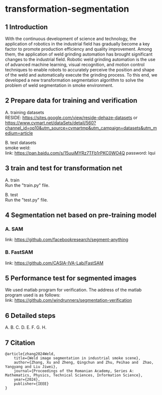 # transformation-segmentation

## 1 Introduction
With the continuous development of science and technology, the application of robotics in the industrial field has gradually become a key factor to promote production efficiency and quality improvement. Among them, the application of weld grinding automation has brought significant changes to the industrial field. Robotic weld grinding automation is the use of advanced machine learning, visual recognition, and motion control techniques to enable robots to accurately perceive the position and shape of the weld and automatically execute the grinding process. 
To this end, we developed a new transformation segmentation algorithm to solve the problem of weld segmentation in smoke environment.

## 2 Prepare data for training and verification
A. training datasets  
RESIDE: <https://sites.google.com/view/reside-dehaze-datasets> or 
<https://www.cvmart.net/dataSets/detail/560?channel_id=op10&utm_source=cvmartmp&utm_campaign=datasets&utm_medium=article>

B. test datasets  
smoke weld:  
link: <https://pan.baidu.com/s/15uuiMYRz7TFb1rPKC0WO4Q>  password: lqui

## 3 train and test for transformation net
A. train  
Run the "train.py" file.  

B. test  
Run the "test.py" file.  

## 4 Segmentation net based on pre-training model
### A. SAM  
link: <https://github.com/facebookresearch/segment-anything>  
### B. FastSAM
link: <https://github.com/CASIA-IVA-Lab/FastSAM>

## 5 Performance test for segmented images
We used matlab program for verification. The address of the matlab program used is as follows:  
link: <https://github.com/windrunners/segmentation-verification>

## 6 Detailed steps
A. 
B.
C.
D.
E.
F.
G.
H.


## 7 Citation
```
@article{zhang2024Weld,
    title={Weld image segmentation in industrial smoke scene},
    author={Zhang, Xu and Zheng, Qingchun and Zhu, Peihao and  Zhao, Yangyang and Liu Jiwei},
    journal={Proceedings of the Romanian Academy, Series A: Mathematics, Physics, Technical Sciences, Information Science},
    year={2024},
    publisher={IEEE}
}
```





